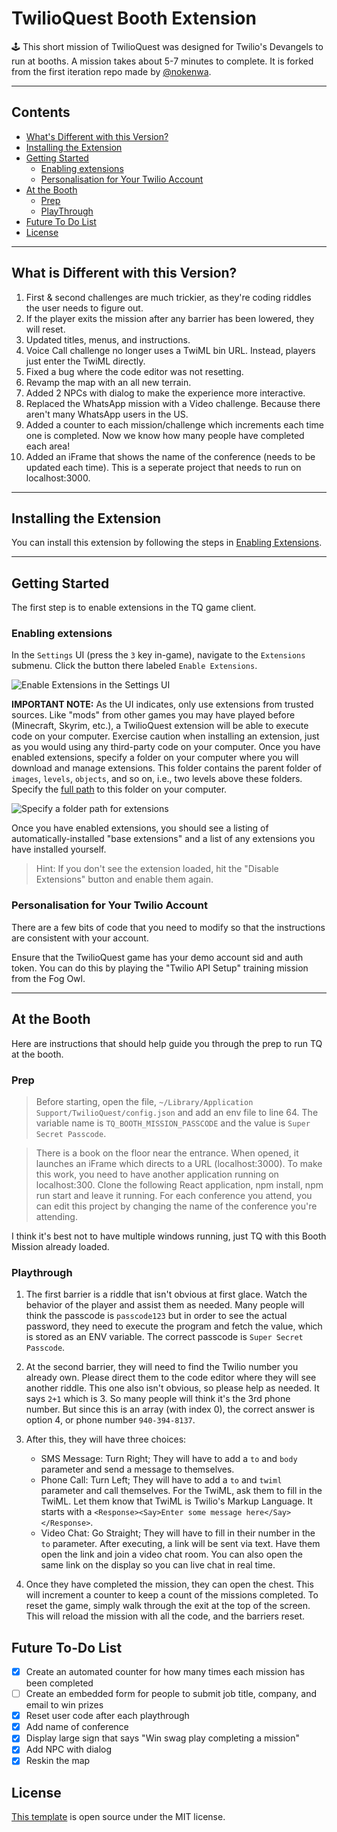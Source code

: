 # TwilioQuest Booth Extension

🕹️ This short mission of TwilioQuest was designed for Twilio's Devangels to run at booths. A mission takes about 5-7 minutes to complete. It is forked from the first iteration repo made by [@nokenwa](https://github.com/nokenwa/twilioQuestBoothExecution).

---

<!-- START doctoc generated TOC please keep comment here to allow auto update -->
<!-- DON'T EDIT THIS SECTION, INSTEAD RE-RUN doctoc TO UPDATE -->

## Contents

-   [What's Different with this Version?](#what-is-different-with-this-version)
-   [Installing the Extension](#installing-the-extension)
-   [Getting Started](#getting-started)
    -   [Enabling extensions](#enabling-extensions)
    -   [Personalisation for Your Twilio Account](#personalisation-for-your-twilio-account)
-   [At the Booth](#at-the-booth)
    -   [Prep](#prep)
    -   [PlayThrough](#playthrough)
-   [Future To Do List](#future-to-do-list)
-   [License](#license)

<!-- END doctoc generated TOC please keep comment here to allow auto update -->

---

## What is Different with this Version?

1. First & second challenges are much trickier, as they're coding riddles the user needs to figure out.
2. If the player exits the mission after any barrier has been lowered, they will reset.
3. Updated titles, menus, and instructions.
4. Voice Call challenge no longer uses a TwiML bin URL. Instead, players just enter the TwiML directly.
5. Fixed a bug where the code editor was not resetting.
6. Revamp the map with an all new terrain.
7. Added 2 NPCs with dialog to make the experience more interactive.
8. Replaced the WhatsApp mission with a Video challenge. Because there aren't many WhatsApp users in the US.
9. Added a counter to each mission/challenge which increments each time one is completed. Now we know how many people have completed each area!
10. Added an iFrame that shows the name of the conference (needs to be updated each time). This is a seperate project that needs to run on localhost:3000.

---

## Installing the Extension

You can install this extension by following the steps in [Enabling Extensions](#enabling-extensions).

---

## Getting Started

The first step is to enable extensions in the TQ game client.

### Enabling extensions

In the `Settings` UI (press the `3` key in-game), navigate to the `Extensions` submenu. Click the button there labeled `Enable Extensions`.

![Enable Extensions in the Settings UI](https://firebasestorage.googleapis.com/v0/b/twilioquest-prod.appspot.com/o/docs%2Fenable-extensions.png?alt=media&token=8cc8e5ea-ee56-4a39-ae92-91add950b040)

**IMPORTANT NOTE:** As the UI indicates, only use extensions from trusted sources. Like "mods" from other games you may have played before (Minecraft, Skyrim, etc.), a TwilioQuest extension will be able to execute code on your computer. Exercise caution when installing an extension, just as you would using any third-party code on your computer. Once you have enabled extensions, specify a folder on your computer where you will download and manage extensions. This folder contains the parent folder of `images`, `levels`, `objects`, and so on, i.e., two levels above these folders. Specify the [full path](https://en.wikipedia.org/wiki/Fully_qualified_name#Filenames_and_paths) to this folder on your computer.

![Specify a folder path for extensions](https://firebasestorage.googleapis.com/v0/b/twilioquest-prod.appspot.com/o/docs%2Fext-folder.png?alt=media&token=4936dd5c-d84c-459e-9179-4c545a64b297)

Once you have enabled extensions, you should see a listing of automatically-installed "base extensions" and a list of any extensions you have installed yourself.

> Hint: If you don't see the extension loaded, hit the "Disable Extensions" button and enable them again.

### Personalisation for Your Twilio Account

There are a few bits of code that you need to modify so that the instructions are consistent with your account.

Ensure that the TwilioQuest game has your demo account sid and auth token. You can do this by playing the "Twilio API Setup" training mission from the Fog Owl.

---

## At the Booth

Here are instructions that should help guide you through the prep to run TQ at the booth.

### Prep

> Before starting, open the file, `~/Library/Application Support/TwilioQuest/config.json` and add an env file to line 64. The variable name is `TQ_BOOTH_MISSION_PASSCODE` and the value is `Super Secret Passcode`.

> There is a book on the floor near the entrance. When opened, it launches an iFrame which directs to a URL (localhost:3000). To make this work, you need to have another application running on localhost:300. Clone the following React application, npm install, npm run start and leave it running. For each conference you attend, you can edit this project by changing the name of the conference you're attending.

I think it's best not to have multiple windows running, just TQ with this Booth Mission already loaded.

### Playthrough

1. The first barrier is a riddle that isn't obvious at first glace. Watch the behavior of the player and assist them as needed. Many people will think the passcode is `passcode123` but in order to see the actual password, they need to execute the program and fetch the value, which is stored as an ENV variable. The correct passcode is `Super Secret Passcode`.

2. At the second barrier, they will need to find the Twilio number you already own. Please direct them to the code editor where they will see another riddle. This one also isn't obvious, so please help as needed. It says `2+1` which is 3. So many people will think it's the 3rd phone number. But since this is an array (with index 0), the correct answer is option 4, or phone number `940-394-8137`.

3. After this, they will have three choices:

    - SMS Message: Turn Right; They will have to add a `to` and `body` parameter and send a message to themselves.
    - Phone Call: Turn Left; They will have to add a `to` and `twiml` parameter and call themselves. For the TwiML, ask them to fill in the TwiML. Let them know that TwiML is Twilio's Markup Language. It starts with a `<Response><Say>Enter some message here</Say></Response>`.
    - Video Chat: Go Straight; They will have to fill in their number in the `to` parameter. After executing, a link will be sent via text. Have them open the link and join a video chat room. You can also open the same link on the display so you can live chat in real time.

4. Once they have completed the mission, they can open the chest. This will increment a counter to keep a count of the missions completed. To reset the game, simply walk through the exit at the top of the screen. This will reload the mission with all the code, and the barriers reset.

## Future To-Do List

-   [x] Create an automated counter for how many times each mission has been completed
-   [ ] Create an embedded form for people to submit job title, company, and email to win prizes
-   [x] Reset user code after each playthrough
-   [x] Add name of conference
-   [x] Display large sign that says "Win swag play completing a mission"
-   [x] Add NPC with dialog
-   [x] Reskin the map

## License

[This template](https://github.com/TwilioQuest/twilioquest-extension-template) is open source under the MIT license.
